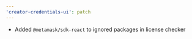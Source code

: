 ```yaml
---
'creator-credentials-ui': patch
---
```


- Added `@metamask/sdk-react` to ignored packages in license checker
